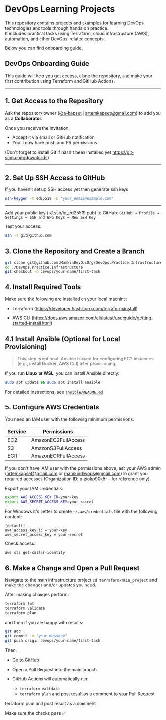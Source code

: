 # DevOps Learning Projects

This repository contains projects and examples for learning DevOps technologies and tools through hands-on practice.  
It includes practical tasks using Terraform, cloud infrastructure (AWS), automation, and other DevOps-related concepts.

Below you can find onboarding guide.

## DevOps Onboarding Guide

This guide will help you get access, clone the repository, and make your first contribution using Terraform and GitHub Actions.

---

## 1. Get Access to the Repository

Ask the repository owner ([@a-kapset](https://github.com/a-kapset) | artemkapset@gmail.com) to add you as a **Collaborator**.

Once you receive the invitation:

- Accept it via email or GitHub notification
- You’ll now have push and PR permissions

(Don't forget to install Git if hasn't been installed yet https://git-scm.com/downloads)

---

## 2. Set Up SSH Access to GitHub

If you haven’t set up SSH access yet then generate ssh keys

```bash
ssh-keygen -t ed25519 -C "your_email@example.com"
```

---

Add your public key (~/.ssh/id_ed25519.pub) to GitHub: `GitHub → Profile → Settings → SSH and GPG Keys → New SSH Key`

Test your access:

```bash
ssh -T git@github.com
```

## 3. Clone the Repository and Create a Branch

```bash
git clone git@github.com:MamkinDevOpsOrg/DevOps.Practice.Infrastructure.git
cd ./DevOps.Practice.Infrastructure
git checkout -b devops/your-name/first-task
```

## 4. Install Required Tools

Make sure the following are installed on your local machine:

- Terraform (https://developer.hashicorp.com/terraform/install)

- AWS CLI (https://docs.aws.amazon.com/cli/latest/userguide/getting-started-install.html)

## 4.1 Install Ansible (Optional for Local Provisioning)

> This step is optional. Ansible is used for configuring EC2 instances (e.g., install Docker, AWS CLI) after provisioning.

If you run **Linux or WSL**, you can install Ansible directly:

```bash
sudo apt update && sudo apt install ansible
```

For detailed instructions, see [`ansible/README.md`](./ansible/README.md)

## 5. Configure AWS Credentials

You need an IAM user with the following minimum permissions:

| Service | Permissions         |
| ------- | ------------------- |
| EC2     | AmazonEC2FullAccess |
| S3      | AmazonS3FullAccess  |
| ECR     | AmazonECRFullAccess |

If you don't have IAM user with the permissions above, ask your AWS admin (artemkapset@gmail.com or mamkindevops@gmail.com) to grant you required accesses (Organization ID: o-ziokp90k5r - for reference only).

Export your IAM credentials:

```bash
export AWS_ACCESS_KEY_ID=your-key
export AWS_SECRET_ACCESS_KEY=your-secret
```

For Windows it's better to create `~/.aws/credentials` file with the following content:

```
[default]
aws_access_key_id = your-key
aws_secret_access_key = your-secret
```

Check access:

```bash
aws sts get-caller-identity
```

## 6. Make a Change and Open a Pull Request

Navigate to the main infrastructure project `cd terraform/main_project` and make the changes and/or updates you need.

After making changes perform:

```bash
terraform fmt
terraform validate
terraform plan
```

and then if you are happy with results:

```bash
git add .
git commit -m "your message"
git push origin devops/your-name/first-task
```

Then:

- Go to GitHub

- Open a Pull Request into the main branch

- GitHub Actions will automatically run:

  - `terraform validate`
  - `terraform plan` and post result as a comment to your Pull Request

terraform plan and post result as a comment

Make sure the checks pass ✅
